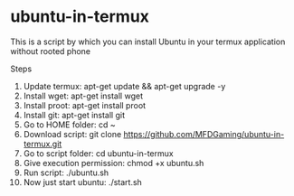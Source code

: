 # ubuntu-in-termux
This is a script by which you can install Ubuntu in your termux application without rooted phone


Steps
1. Update termux: apt-get update && apt-get upgrade -y
2. Install wget: apt-get install wget
3. Install proot: apt-get install proot
4. Install git: apt-get install git
5. Go to HOME folder: cd ~
6. Download script: git clone https://github.com/MFDGaming/ubuntu-in-termux.git
7. Go to script folder: cd ubuntu-in-termux
8. Give execution permission: chmod +x ubuntu.sh
9. Run script: ./ubuntu.sh
10. Now just start ubuntu: ./start.sh
